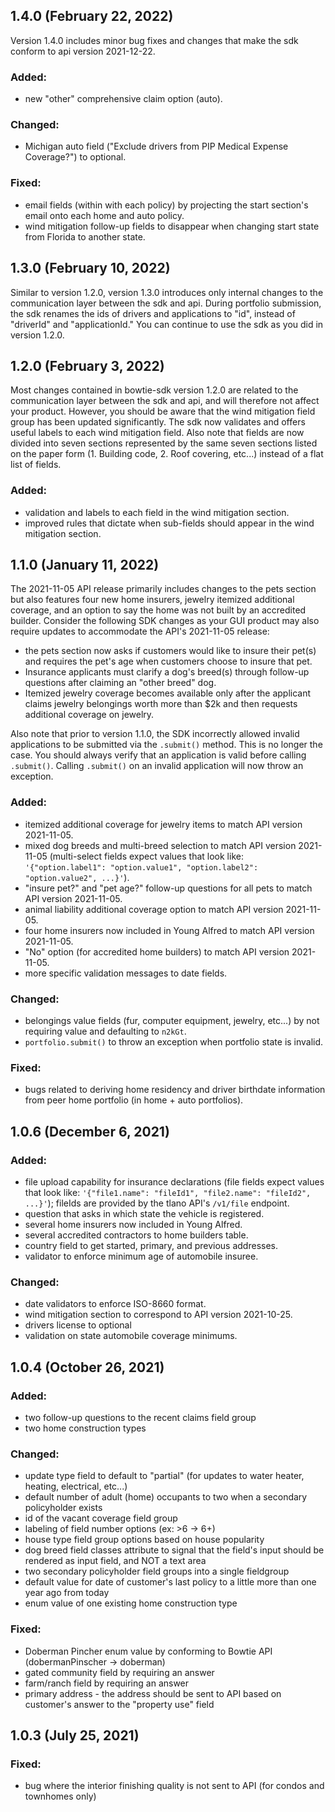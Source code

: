 ## 1.4.0 (February 22, 2022)

Version 1.4.0 includes minor bug fixes and changes that make the sdk conform to api version 2021-12-22.

### Added:
* new "other" comprehensive claim option (auto).

### Changed:
* Michigan auto field ("Exclude drivers from PIP Medical Expense Coverage?") to optional.

### Fixed:
* email fields (within with each policy) by projecting the start section's email onto each home and auto policy.
* wind mitigation follow-up fields to disappear when changing start state from Florida to another state.

## 1.3.0 (February 10, 2022)

Similar to version 1.2.0, version 1.3.0 introduces only internal changes to the communication layer between the sdk and api. During portfolio submission, the sdk renames the ids of drivers and applications to "id", instead of "driverId" and "applicationId." You can continue to use the sdk as you did in version 1.2.0.

## 1.2.0 (February 3, 2022)

Most changes contained in bowtie-sdk version 1.2.0 are related to the communication layer between the sdk and api, and will therefore not affect your product.
However, you should be aware that the wind mitigation field group has been updated significantly. The sdk now validates and offers useful
labels to each wind mitigation field. Also note that fields are now divided into seven sections represented by the same seven sections listed on the paper form (1. Building code, 2. Roof covering, etc...) instead of a flat list of fields.
### Added:
* validation and labels to each field in the wind mitigation section.
* improved rules that dictate when sub-fields should appear in the wind mitigation section.

## 1.1.0 (January 11, 2022)
The 2021-11-05 API release primarily includes changes to the pets section but also features four new home insurers, jewelry itemized additional coverage, and an option to say the home was not built by an accredited builder. Consider the following SDK changes as your GUI product may also require updates to accommodate the API's 2021-11-05 release:
* the pets section now asks if customers would like to insure their pet(s) and requires the pet's age when customers choose to insure that pet.
* Insurance applicants must clarify a dog's breed(s) through follow-up questions after claiming an "other breed" dog.
* Itemized jewelry coverage becomes available only after the applicant claims jewelry belongings worth more than $2k and then requests additional coverage on jewelry.

Also note that prior to version 1.1.0, the SDK incorrectly allowed invalid applications to be submitted via the `.submit()` method. This is no longer the case. You should always verify that an application is valid before calling `.submit()`.  Calling `.submit()` on an invalid application will now throw an exception.

### Added:
* itemized additional coverage for jewelry items to match API version 2021-11-05.
* mixed dog breeds and multi-breed selection to match API version 2021-11-05 (multi-select fields expect values that look like: `'{"option.label1": "option.value1", "option.label2": "option.value2", ...}'`).
* "insure pet?" and "pet age?" follow-up questions for all pets to match API version 2021-11-05.
* animal liability additional coverage option to match API version 2021-11-05.
* four home insurers now included in Young Alfred to match API version 2021-11-05.
* "No" option (for accredited home builders) to match API version 2021-11-05.
* more specific validation messages to date fields.
### Changed:
* belongings value fields (fur, computer equipment, jewelry, etc...) by not requiring value and defaulting to `n2kGt`.
* `portfolio.submit()` to throw an exception when portfolio state is invalid. 
### Fixed:
* bugs related to deriving home residency and driver birthdate information from peer home portfolio (in home + auto portfolios).

## 1.0.6 (December 6, 2021)
### Added:
* file upload capability for insurance declarations (file fields expect values that look like: `'{"file1.name": "fileId1", "file2.name": "fileId2", ...}'`); fileIds are provided by the tlano API's `/v1/file` endpoint.
* question that asks in which state the vehicle is registered.
* several home insurers now included in Young Alfred.
* several accredited contractors to home builders table.
* country field to get started, primary, and previous addresses.
* validator to enforce minimum age of automobile insuree.
### Changed:
* date validators to enforce ISO-8660 format.
* wind mitigation section to correspond to API version 2021-10-25.
* drivers license to optional
* validation on state automobile coverage minimums.

## 1.0.4 (October 26, 2021)

### Added:
* two follow-up questions to the recent claims field group
* two home construction types
### Changed:
* update type field to default to "partial" (for updates to water heater, heating, electrical, etc...)
* default number of adult (home) occupants to two when a secondary policyholder exists
* id of the vacant coverage field group
* labeling of field number options (ex: >6 -> 6+)
* house type field group options based on house popularity
* dog breed field classes attribute to signal that the field's input should be rendered as input field, and NOT a text area
* two secondary policyholder field groups into a single fieldgroup
* default value for date of customer's last policy to a little more than one year ago from today
* enum value of one existing home construction type
### Fixed:
* Doberman Pincher enum value by conforming to Bowtie API (dobermanPinscher -> doberman)
* gated community field by requiring an answer
* farm/ranch field by requiring an answer
* primary address - the address should be sent to API based on customer's answer to the "property use" field

## 1.0.3 (July 25, 2021)

### Fixed:
* bug where the interior finishing quality is not sent to API (for condos and townhomes only) 
